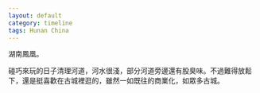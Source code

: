```yaml
---
layout: default
category: timeline
tags: Hunan China
---
```


湖南鳳凰。

碰巧來玩的日子清理河道，河水很淺，部分河道旁邊還有股臭味。不過難得放鬆下，還是挺喜歡在古城裡逛的，雖然一如既往的商業化，如眾多古城。

<img src="{{ site_url }}/img/posts/2015-04-25-fenghuang.jpg" alt="">

